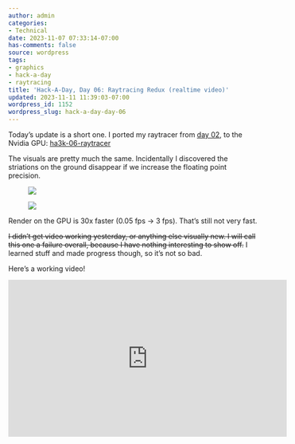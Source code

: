 ```yaml
---
author: admin
categories:
- Technical
date: 2023-11-07 07:33:14-07:00
has-comments: false
source: wordpress
tags:
- graphics
- hack-a-day
- raytracing
title: 'Hack-A-Day, Day 06: Raytracing Redux (realtime video)'
updated: 2023-11-11 11:39:03-07:00
wordpress_id: 1152
wordpress_slug: hack-a-day-day-06
---
```

Today’s update is a short one. I ported my raytracer from [day 02](https://blog.za3k.com/hack-a-day-day-2-raytracing/), to the Nvidia GPU: [ha3k-06-raytracer](https://github.com/za3k/ha3k-06-raytracer)

The visuals are pretty much the same. Incidentally I discovered the striations on the ground disappear if we increase the floating point precision.

<figure class="wp-block-gallery has-nested-images columns-default is-cropped wp-block-gallery-1 is-layout-flex wp-block-gallery-is-layout-flex" markdown="1">

[![](/wp-content/uploads/2023/11/v15b-300x225.png)](/wp-content/uploads/2023/11/v15b.png)

[![](/wp-content/uploads/2023/11/v16-300x225.png)](/wp-content/uploads/2023/11/v16.png)

</figure>

Render on the GPU is 30x faster (0.05 fps -> 3 fps). That’s still not very fast.

<s>I didn’t get video working yesterday, or anything else visually new. I will call this one a failure overall, because I have nothing interesting to show off.</s> I learned stuff and made progress though, so it’s not so bad.

Here’s a working video!

<iframe allow="accelerometer; autoplay; clipboard-write; encrypted-media; gyroscope; picture-in-picture; web-share" allowfullscreen="" frameborder="0" height="315" src="https://www.youtube.com/embed/y4TcrxRg4aw?si=ca7wFptQ99gffghI" title="YouTube video player" width="560"></iframe>
